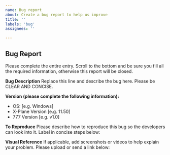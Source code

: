 ```yaml
---
name: Bug report
about: Create a bug report to help us improve
title: ''
labels: 'bug'
assignees: ''

---
```


## Bug Report
Please complete the entire entry. Scroll to the bottom and be sure you fill all the required information, otherwise this report will be closed.

**Bug Description**
Replace this line and describe the bug here. Please be CLEAR AND CONCISE.



**Version (please complete the following information):**
 - OS: [e.g. Windows]
 - X-Plane Version [e.g. 11.50]
 - 777 Version [e.g. v1.0]

**To Reproduce**
Please describe how to reproduce this bug so the developers can look into it. Label in concise steps below:



**Visual Reference**
If applicable, add screenshots or videos to help explain your problem. Please upload or send a link below:
